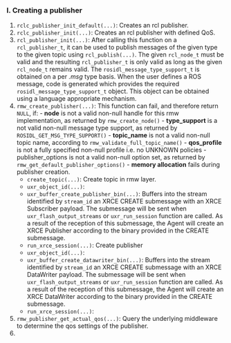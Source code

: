 ### I. Creating a publisher

1. `rclc_publisher_init_default(...)`: Creates an rcl publisher.
2. `rclc_publisher_init(...)`: Creates an rcl publisher with defined QoS.
3. `rcl_publisher_init(...)`: After calling this function on a `rcl_publisher_t`, it can be used to publish messages of the given type to the given topic using `rcl_publish(...)`. The given `rcl_node_t` must be valid and the resulting `rcl_publisher_t` is only valid as long as the given `rcl_node_t` remains valid. The `rosidl_message_type_support_t` is obtained on a per *.msg* type basis. When the user defines a ROS message, code is generated which provides the required `rosidl_message_type_support_t` object. This object can be obtained using a language appropriate mechanism.
4. `rmw_create_publisher(...)`: This function can fail, and therefore return `NULL`, if: - **node** is not a valid non-null handle for this rmw implementation, as returned by `rmw_create_node()` - **type_support** is a not valid non-null message type support, as returned by `ROSIDL_GET_MSG_TYPE_SUPPORT()` - **topic_name** is not a valid non-null topic name, according to `rmw_validate_full_topic_name()` - **qos_profile** is not a fully specified non-null profile i.e. no UNKNOWN policies - publisher_options is not a valid non-null option set, as returned by `rmw_get_default_publisher_options()` - **memory allocation** fails during publisher creation.
   - `create_topic(...)`: Create topic in rmw layer.
   - `uxr_object_id(...)`: 
   - `uxr_buffer_create_publisher_bin(...)`: Buffers into the stream identified by `stream_id` an XRCE CREATE submessage with an XRCE Subscriber payload. The submessage will be sent when `uxr_flash_output_streams` or `uxr_run_session` function are called. As a result of the reception of this submessage, the Agent will create an XRCE Publisher according to the binary provided in the CREATE submessage.
   - `run_xrce_session(...)`: Create publisher
   - `uxr_object_id(...)`: 
   - `uxr_buffer_create_datawriter_bin(...)`: Buffers into the stream identified by `stream_id` an XRCE CREATE submessage with an XRCE DataWriter payload. The submessage will be sent when `uxr_flash_output_streams` or `uxr_run_session` function are called. As a result of the reception of this submessage, the Agent will create an XRCE DataWriter according to the binary provided in the CREATE submessage.
   - `run_xrce_session(...)`: 
5. `rmw_publisher_get_actual_qos(...)`: Query the underlying middleware to determine the qos settings of the publisher.
6. 


